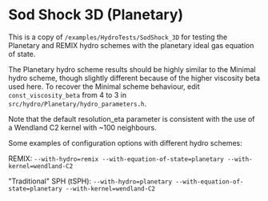 Sod Shock 3D (Planetary)
============

This is a copy of `/examples/HydroTests/SodShock_3D` for testing the Planetary 
and REMIX hydro schemes with the planetary ideal gas equation of state. 

The Planetary hydro scheme results should be highly similar to the Minimal
hydro scheme, though  slightly different because of the higher viscosity beta
used here. To recover  the Minimal scheme behaviour, edit `const_viscosity_beta`
from 4 to 3 in `src/hydro/Planetary/hydro_parameters.h`.

Note that the default resolution_eta parameter is consistent with the use of a
Wendland C2 kernel with ~100 neighbours.

Some examples of configuration options with different hydro schemes:

REMIX:
`--with-hydro=remix --with-equation-of-state=planetary --with-kernel=wendland-C2`

"Traditional" SPH (tSPH):
`--with-hydro=planetary --with-equation-of-state=planetary --with-kernel=wendland-C2`
